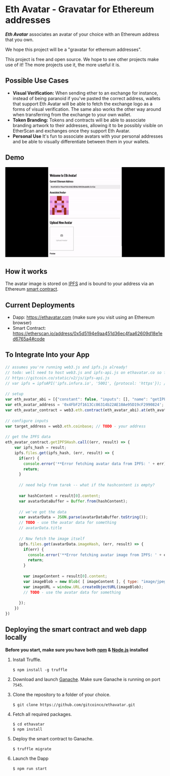 # Eth Avatar - Gravatar for Ethereum addresses

***Eth Avatar*** associates an avatar of your choice with an Ethereum address that you own.

We hope this project will be a "gravatar for ethereum addresses".

This project is free and open source.  We hope to see other projects make use of it!  The more projects use it, the more useful it is.  

## Possible Use Cases
* **Visual Verification:** When sending ether to an exchange for instance, instead of being paranoid if you've pasted the correct address, wallets that support Eth Avatar will be able to fetch the exchange logo as a forms of visual verification. The same also works the other way around when transferring from the exchange to your own wallet.
* **Token Branding:** Tokens and contracts will be able to associate branding artwork to their addresses, allowing it to be possibly visible on EtherScan and exchanges once they support Eth Avatar.
* **Personal Use** It's fun to associate avatars with your personal addresses and be able to visually differentiate between them in your wallets.

## Demo

<a href="https://ethavatar.com"><img src='demo/demo.gif'></a>

## How it works

The avatar image is stored on [IPFS](https://ipfs.io) and is bound to your address via an Ethereum [smart contract](https://etherscan.io/address/0x4FbF2f1613Cc86314b22AE10Ae95D19cF2990824#code).

## Current Deployments
* Dapp: https://ethavatar.com (make sure you visit using an Ethereum browser)
* Smart Contract: https://etherscan.io/address/0x5d5194e9aa451d36ec4faa62609d18e1ed6765a4#code

## To Integrate Into your App

```js
// assumes you're running web3.js and ipfs.js already!  
// todo: well need to host web3.js and ipfs-api.js on ethavatar.co so folks can pull down from there
// https://gitcoin.co/static/v2/js/ipfs-api.js
// var ipfs = ipfsAPI('ipfs.infura.io', '5001', {protocol: 'https'}); // connect to the unfura IPFS node

// setup
var eth_avatar_abi = [{"constant": false, "inputs": [], "name": "getIPFSHash", "outputs": [{"name": "", "type": "string"}], "payable": false, "type": "function"}, {"constant": false, "inputs": [{"name": "hash", "type": "string"}], "name": "setIPFSHash", "outputs": [], "payable": false, "type": "function"}, {"anonymous": false, "inputs": [{"indexed": true, "name": "hashAddress", "type": "address"}, {"indexed": false, "name": "hash", "type": "string"}], "name": "DidSetIPFSHash", "type": "event"}]
var eth_avatar_address = '0x4FbF2f1613Cc86314b22AE10Ae95D19cF2990824'; //mainnet
var eth_avatar_contract = web3.eth.contract(eth_avatar_abi).at(eth_avatar_address);

// configure inputs
var target_address = web3.eth.coinbase; // TODO - your address

// get the IPFS data
eth_avatar_contract.getIPFSHash.call((err, result) => {
    var ipfs_hash = result;
    ipfs.files.get(ipfs_hash, (err, result) => {
      if(err) {
        console.error('**Error fetching avatar data from IPFS: ' + err);
        return;
      }

      // need help from tarek -- what if the hashcontent is empty?

      var hashContent = result[0].content;
      var avatarDataBuffer = Buffer.from(hashContent);

      // we've got the data
      var avatarData = JSON.parse(avatarDataBuffer.toString());
      // TODO - use the avatar data for something
      // avatarData.title

      // Now fetch the image itself
      ipfs.files.get(avatarData.imageHash, (err, result) => {
        if(err) {
          console.error('**Error fetching avatar image from IPFS: ' + err);
          return;
        }

        var imageContent = result[0].content;
        var imageBlob = new Blob( [ imageContent ], { type: "image/jpeg" } );
        var imageURL = window.URL.createObjectURL(imageBlob);
        // TODO - use the avatar data for something

      });
    })
})
```

## Deploying the smart contract and web dapp locally

**Before you start, make sure you have both [npm](https://www.npmjs.com/) & [Node.js](https://nodejs.org) installed**

1. Install Truffle.

    `$ npm install -g truffle`

2. Download and launch [Ganache](http://truffleframework.com/ganache/). Make sure Ganache is running on port `7545`.

3. Clone the repository to a folder of your choice.

    `$ git clone https://github.com/gitcoinco/ethavatar.git`

4. Fetch all required packages.

    ```
    $ cd ethavatar
    $ npm install
    ```

5. Deploy the smart contract to Ganache.

    `$ truffle migrate`

6. Launch the Dapp

    `$ npm run start`


<!-- Google Analytics -->
<img src='https://ga-beacon.appspot.com/UA-102304388-1/gitcoinco/ethavatar' style='width:1px; height:1px;' >
